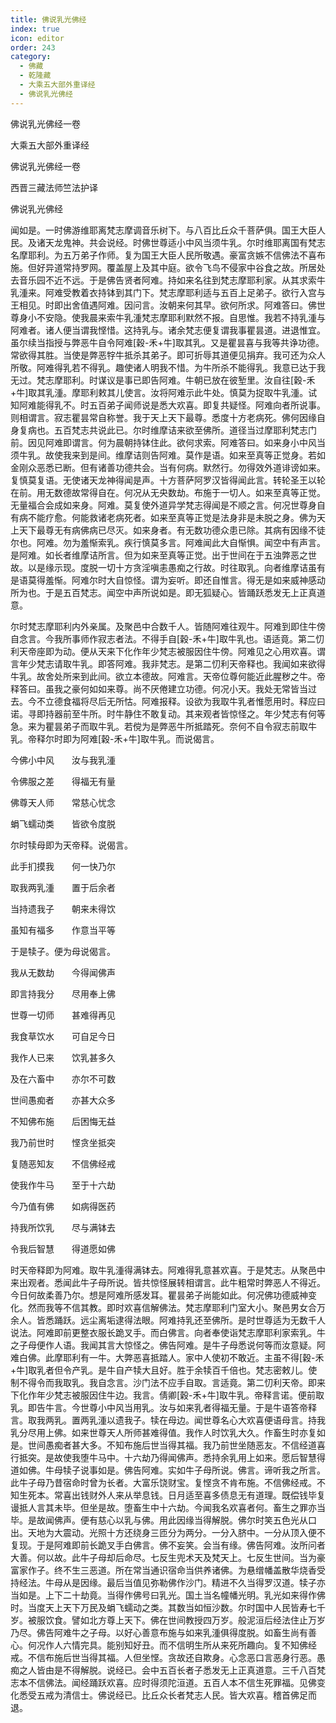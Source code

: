```yaml
---
title: 佛说乳光佛经
index: true
icon: editor
order: 243
category:
  - 佛藏
  - 乾隆藏
  - 大乘五大部外重译经
  - 佛说乳光佛经
---
```


佛说乳光佛经一卷  

大乘五大部外重译经  

佛说乳光佛经一卷  

西晋三藏法师竺法护译  

佛说乳光佛经  

闻如是。一时佛游维耶离梵志摩调音乐树下。与八百比丘众千菩萨俱。国王大臣人民。及诸天龙鬼神。共会说经。时佛世尊适小中风当须牛乳。尔时维耶离国有梵志名摩耶利。为五万弟子作师。复为国王大臣人民所敬遇。豪富贪嫉不信佛法不喜布施。但好异道常持罗网。覆盖屋上及其中庭。欲令飞鸟不侵家中谷食之故。所居处去音乐园不近不远。于是佛告贤者阿难。持如来名往到梵志摩耶利家。从其求索牛乳湩来。阿难受教着衣持钵到其门下。梵志摩耶利适与五百上足弟子。欲行入宫与王相见。时即出舍值遇阿难。因问言。汝朝来何其早。欲何所求。阿难答曰。佛世尊身小不安隐。使我晨来索牛乳湩梵志摩耶利默然不报。自思惟。我若不持乳湩与阿难者。诸人便当谓我悭惜。这持乳与。诸余梵志便复谓我事瞿昙道。进退惟宜。虽尔续当指授与弊恶牛自令阿难[穀-禾+牛]取其乳。又是瞿昙喜与我等共诤功德。常欲得其胜。当使是弊恶牸牛抵杀其弟子。即可折辱其道便见捐弃。我可还为众人所敬。阿难得乳若不得乳。趣使诸人明我不惜。为牛所杀不能得乳。我意已达于我无过。梵志摩耶利。时谋议是事已即告阿难。牛朝已放在彼堑里。汝自往[穀-禾+牛]取其乳湩。摩耶利敕其儿使言。汝将阿难示此牛处。慎莫为捉取牛乳湩。试知阿难能得乳不。时五百弟子闻师说是悉大欢喜。即复共疑怪。阿难向者所说事。则相谓言。寂志瞿昙常自称誉。我于天上天下最尊。悉度十方老病死。佛何因缘自身复病也。五百梵志共说此已。尔时维摩诘来欲至佛所。道径当过摩耶利梵志门前。因见阿难即谓言。何为晨朝持钵住此。欲何求索。阿难答曰。如来身小中风当须牛乳。故使我来到是间。维摩诘则告阿难。莫作是语。如来至真等正觉身。若如金刚众恶悉已断。但有诸善功德共会。当有何病。默然行。勿得效外道诽谤如来。复慎莫复语。无使诸天龙神得闻是声。十方菩萨阿罗汉皆得闻此言。转轮圣王以轮在前。用无数德故常得自在。何况从无央数劫。布施于一切人。如来至真等正觉。无量福合会成如来身。阿难。莫复使外道异学梵志得闻是不顺之言。何况世尊身自有病不能疗愈。何能救诸老病死者。如来至真等正觉是法身非是未脱之身。佛为天上天下最尊无有病佛病已尽灭。如来身者。有无数功德众患已除。其病有因缘不徒尔也。阿难。勿为羞惭索乳。疾行慎莫多言。阿难闻此大自惭惧。闻空中有声言。是阿难。如长者维摩诘所言。但为如来至真等正觉。出于世间在于五浊弊恶之世故。以是缘示现。度脱一切十方贪淫嗔恚愚痴之行故。时往取乳。向者维摩诘虽有是语莫得羞惭。阿难尔时大自惊怪。谓为妄听。即还自惟言。得无是如来威神感动所为也。于是五百梵志。闻空中声所说如是。即无狐疑心。皆踊跃悉发无上正真道意。  

尔时梵志摩耶利内外亲属。及聚邑中合数千人。皆随阿难往观牛。阿难到即住牛傍自念言。今我所事师作寂志者法。不得手自[穀-禾+牛]取牛乳也。语适竟。第二忉利天帝座即为动。便从天来下化作年少梵志被服因住牛傍。阿难见之心用欢喜。谓言年少梵志请取牛乳。即答阿难。我非梵志。是第二忉利天帝释也。我闻如来欲得牛乳。故舍处所来到此间。欲立本德故。阿难言。天帝位尊何能近此腥秽之牛。帝释答曰。虽我之豪何如如来尊。尚不厌倦建立功德。何况小天。我处无常皆当过去。今不立德食福将尽后无所怙。阿难报释。设欲为我取牛乳者惟愿用时。释应曰诺。寻即持器前至牛所。时牛静住不敢复动。其来观者皆惊怪之。年少梵志有何等急。来为瞿昙弟子而取牛乳。若傥为是弊恶牛所抵踏死。奈何不自令寂志前取牛乳。帝释尔时即为阿难[穀-禾+牛]取牛乳。而说偈言。  

今佛小中风　　汝与我乳湩  

令佛服之差　　得福无有量  

佛尊天人师　　常慈心忧念  

蜎飞蠕动类　　皆欲令度脱  

尔时犊母即为天帝释。说偈言。  

此手扪摸我　　何一快乃尔  

取我两乳湩　　置于后余者  

当持遗我子　　朝来未得饮  

虽知有福多　　作意当平等  

于是犊子。便为母说偈言。  

我从无数劫　　今得闻佛声  

即言持我分　　尽用奉上佛  

世尊一切师　　甚难得再见  

我食草饮水　　可自足今日  

我作人已来　　饮乳甚多久  

及在六畜中　　亦尔不可数  

世间愚痴者　　亦甚大众多  

不知佛布施　　后困悔无益  

我乃前世时　　悭贪坐抵突  

复随恶知友　　不信佛经戒  

使我作牛马　　至于十六劫  

今乃值有佛　　如病得医药  

持我所饮乳　　尽与满钵去  

令我后智慧　　得道愿如佛  

时天帝释即为阿难。取牛乳湩得满钵去。阿难得乳意甚欢喜。于是梵志。从聚邑中来出观者。悉闻此牛子母所说。皆共惊怪展转相谓言。此牛粗常时弊恶人不得近。今日何故柔善乃尔。想是阿难所感发耳。瞿昙弟子尚能如此。何况佛功德威神变化。然而我等不信其教。即时欢喜信解佛法。梵志摩耶利门室大小。聚邑男女合万余人。皆悉踊跃。远尘离垢逮得法眼。阿难持乳还至佛所。是时世尊适为无数千人说法。阿难即前更整衣服长跪叉手。而白佛言。向者奉使诣梵志摩耶利家索乳。牛之子母便作人语。我闻其言大惊怪之。佛告阿难。是牛子母悉说何等而汝意疑。阿难白佛。此摩耶利有一牛。大弊恶喜抵踏人。家中人使初不敢近。主虽不得[穀-禾+牛]取乳者但令产乳。是牛自产犊大且好。胜于余犊百千倍也。梵志密敕儿。使制不得令而我取乳。我自念言。沙门法不应手自取。言适竟。第二忉利天帝。即来下化作年少梵志被服因住牛边。我言。倩卿[穀-禾+牛]取牛乳。帝释言诺。便前取乳。即告牛言。今世尊小中风当用乳。汝与如来乳者得福无量。于是牛语答帝释言。取我两乳。置两乳湩以遗我子。犊在母边。闻世尊名心大欢喜便语母言。持我乳分尽用上佛。如来世尊天人所师甚难得值。我作人时饮乳大久。作畜生时亦复如是。世间愚痴者甚大多。不知布施后世当得其福。我乃前世坐随恶友。不信经道喜行抵突。是故使我堕牛马中。十六劫乃得闻佛声。悉持余乳用上如来。愿后智慧得道如佛。牛母犊子说事如是。佛告阿难。实如牛子母所说。佛言。谛听我之所言。此牛子母乃昔宿命时曾为长者。大富乐饶财宝。复悭贪不肯布施。不信佛经戒。不知生死本。常喜出钱财外人来从举息钱。日月适至喜多债息无有道理。既偿钱毕复谩抵人言其未毕。但坐是故。堕畜生中十六劫。今闻我名欢喜者何。畜生之罪亦当毕。是故闻佛声。便有慈心以乳与佛。用此因缘当得解脱。佛尔时笑五色光从口出。天地为大震动。光照十方还绕身三匝分为两分。一分入脐中。一分从顶入便不复现。于是阿难即前长跪叉手白佛言。佛不妄笑。会当有缘。佛告阿难。汝所问者大善。何以故。此牛子母却后命尽。七反生兜术天及梵天上。七反生世间。当为豪富家作子。终不生三恶道。所在常当通识宿命当供养诸佛。为悬缯幡盖散华烧香受持经法。牛母从是因缘。最后当值见弥勒佛作沙门。精进不久当得罗汉道。犊子亦当如是。上下二十劫竟。当得作佛号曰乳光。国土当名幢幡光明。乳光如来得作佛时。当度天上天下万民及蜎飞蠕动之类。其数当如恒沙数。尔时国中人民皆寿七千岁。被服饮食。譬如北方尊上天下。佛在世间教授四万岁。般泥洹后经法住止万岁乃尽。佛告阿难牛之子母。以好心善意布施与如来乳湩俱得度脱。如畜生尚有善心。何况作人六情完具。能别知好丑。而不信明生所从来死所趣向。复不知佛经戒。不信布施后世当得其福。人但坐悭。贪故还自欺身。心念恶口言恶身行恶。愚痴之人皆由是不得解脱。说经已。会中五百长者子悉发无上正真道意。三千八百梵志本不信佛法。闻经踊跃欢喜。应时得须陀洹道。五百人本不信生死罪福。见佛变化悉受五戒为清信士。佛说经已。比丘众长者梵志人民。皆大欢喜。稽首佛足而退。  
